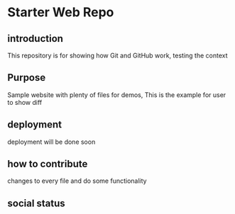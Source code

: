 # Starter Web Repo

## introduction
This repository is for showing how Git and GitHub work, testing the context

## Purpose

Sample website with plenty of files for demos, This is the example for user to show diff

## deployment

deployment will be done soon

## how to contribute
changes to every file and do some functionality


## social status